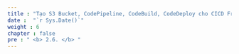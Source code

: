 ```yaml
---
title : "Tạo S3 Bucket, CodePipeline, CodeBuild, CodeDeploy cho CICD Frontend"
date :  "`r Sys.Date()`"
weight : 6
chapter : false
pre : " <b> 2.6. </b> "
---
```

